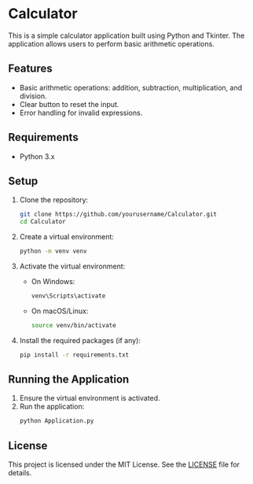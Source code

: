 # Calculator

This is a simple calculator application built using Python and Tkinter. The application allows users to perform basic arithmetic operations.

## Features

- Basic arithmetic operations: addition, subtraction, multiplication, and division.
- Clear button to reset the input.
- Error handling for invalid expressions.

## Requirements

- Python 3.x

## Setup

1. Clone the repository:
    ```sh
    git clone https://github.com/yourusername/Calculator.git
    cd Calculator
    ```

2. Create a virtual environment:
    ```sh
    python -m venv venv
    ```

3. Activate the virtual environment:
    - On Windows:
        ```sh
        venv\Scripts\activate
        ```
    - On macOS/Linux:
        ```sh
        source venv/bin/activate
        ```

4. Install the required packages (if any):
    ```sh
    pip install -r requirements.txt
    ```

## Running the Application

1. Ensure the virtual environment is activated.
2. Run the application:
    ```sh
    python Application.py
    ```

## License

This project is licensed under the MIT License. See the [LICENSE](LICENSE) file for details.